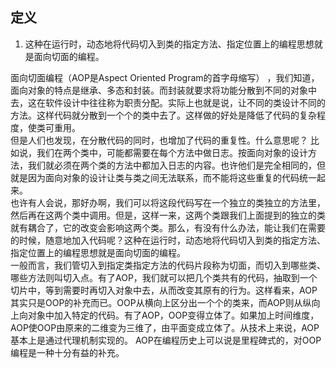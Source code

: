 
## 定义
1. 这种在运行时，动态地将代码切入到类的指定方法、指定位置上的编程思想就是面向切面的编程。

面向切面编程（AOP是Aspect Oriented Program的首字母缩写） ，我们知道，面向对象的特点是继承、多态和封装。而封装就要求将功能分散到不同的对象中去，这在软件设计中往往称为职责分配。实际上也就是说，让不同的类设计不同的方法。这样代码就分散到一个个的类中去了。这样做的好处是降低了代码的复杂程度，使类可重用。      
但是人们也发现，在分散代码的同时，也增加了代码的重复性。什么意思呢？
比如说，我们在两个类中，可能都需要在每个方法中做日志。按面向对象的设计方法，我们就必须在两个类的方法中都加入日志的内容。也许他们是完全相同的，但就是因为面向对象的设计让类与类之间无法联系，而不能将这些重复的代码统一起来。    
也许有人会说，那好办啊，我们可以将这段代码写在一个独立的类独立的方法里，然后再在这两个类中调用。但是，这样一来，这两个类跟我们上面提到的独立的类就有耦合了，它的改变会影响这两个类。那么，有没有什么办法，能让我们在需要的时候，随意地加入代码呢？这种在运行时，动态地将代码切入到类的指定方法、指定位置上的编程思想就是面向切面的编程。       
一般而言，我们管切入到指定类指定方法的代码片段称为切面，而切入到哪些类、哪些方法则叫切入点。有了AOP，我们就可以把几个类共有的代码，抽取到一个切片中，等到需要时再切入对象中去，从而改变其原有的行为。这样看来，AOP其实只是OOP的补充而已。OOP从横向上区分出一个个的类来，而AOP则从纵向上向对象中加入特定的代码。有了AOP，OOP变得立体了。如果加上时间维度，AOP使OOP由原来的二维变为三维了，由平面变成立体了。从技术上来说，AOP基本上是通过代理机制实现的。      AOP在编程历史上可以说是里程碑式的，对OOP编程是一种十分有益的补充。
